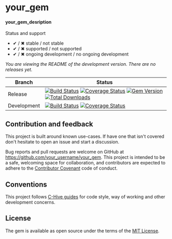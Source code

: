 [//]: # (Replace all occurrences of 'your_gem', 'your_gem_desription' and 'your_username' '[USERNAME]')

# your_gem

#### your_gem_desription

Status and support

- &#x2714; / &#x2716; stable / not stable
- &#x2714; / &#x2716; supported / not supported
- &#x2714; / &#x2716; ongoing development / no ongoing development

<!--- Version informartion -->
*You are viewing the README of the development version. There are no releases yet.*
<!--- Version informartion end -->

| Branch | Status |
| ------ | ------ |
| Release | [![Build Status](https://travis-ci.org/your_username/your_gem.svg?branch=release)](https://travis-ci.org/your_username/your_gem)   [![Coverage Status](https://coveralls.io/repos/github/your_username/your_gem/badge.svg?branch=release)](https://coveralls.io/github/your_username/your_gem?branch=release)   [![Gem Version](https://badge.fury.io/rb/your_gem.svg)](https://badge.fury.io/rb/your_gem)   [![Total Downloads](http://ruby-gem-downloads-badge.herokuapp.com/your_gem?type=total)](https://rubygems.org/gems/your_gem) |
| Development | [![Build Status](https://travis-ci.org/your_username/your_gem.svg?branch=master)](https://travis-ci.org/your_username/your_gem)   [![Coverage Status](https://coveralls.io/repos/github/your_username/your_gem/badge.svg?branch=master)](https://coveralls.io/github/your_username/your_gem?branch=master) |

[//]: # (The following lines should be added after `Usage` chapter replacing the rest of default README.)

## Contribution and feedback

This project is built around known use-cases. If have one that isn't covered don't hesitate to open an issue and start a discussion.

Bug reports and pull requests are welcome on GitHub at https://github.com/your_username/your_gem. This project is intended to be a safe, welcoming space for collaboration, and contributors are expected to adhere to the [Contributor Covenant](http://contributor-covenant.org) code of conduct.

## Conventions

This project follows [C-Hive guides](https://github.com/c-hive/guides) for code style, way of working and other development concerns.

## License

The gem is available as open source under the terms of the [MIT License](http://opensource.org/licenses/MIT).
